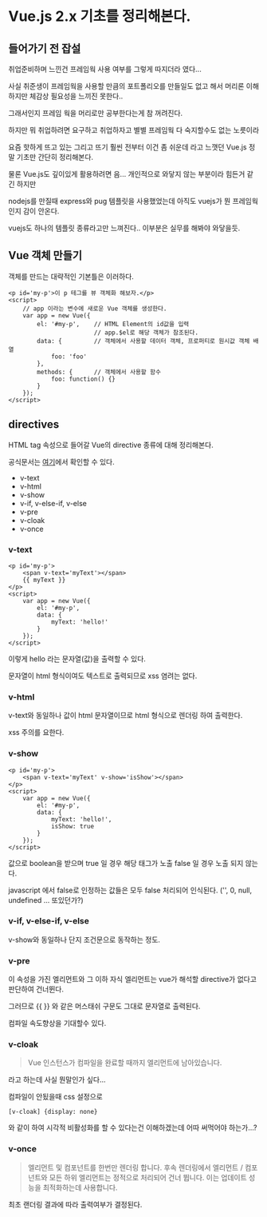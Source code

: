 # Vue.js 2.x 기초를 정리해본다.

## 들어가기 전 잡설

취업준비하며 느낀건 프레임웍 사용 여부를 그렇게 따지더라 였다...

사실 취준생이 프레임웍을 사용할 만큼의 포트폴리오를 만들일도 없고 해서 머리론 이해하지만 체감상 필요성을 느끼진 못한다..

그래서인지 프레임 웍을 머리로만 공부한다는게 참 꺼려진다.

하지만 뭐 취업하려면 요구하고 취업하자고 별별 프레임웍 다 숙지할수도 없는 노릇이라

요즘 핫하게 뜨고 있는 그리고 뜨기 훨씬 전부터 이건 좀 쉬운데 라고 느꼇던 Vue.js 정말 기초만 간단히 정리해본다.

물론 Vue.js도 깊이있게 활용하려면 음... 개인적으로 와닿지 않는 부분이라 힘든거 같긴 하지만

nodejs를 만질때 express와 pug 템플릿을 사용했었는데 아직도 vuejs가 뭔 프레임웍인지 감이 안온다.

vuejs도 하나의 템플릿 종류라고만 느껴진다.. 이부분은 실무를 해봐야 와닿을듯.

## Vue 객체 만들기

객체를 만드는 대략적인 기본틀은 이러하다.

    <p id='my-p'>이 p 테그를 뷰 객체화 해보자.</p>
    <script>
        // app 이라는 변수에 새로운 Vue 객체를 생성한다.
        var app = new Vue({
            el: '#my-p',    // HTML Element의 id값을 입력
                            // app.$el로 해당 객체가 참조된다.
            data: {         // 객체에서 사용할 데이터 객체, 프로퍼티로 원시값 객체 배열
                foo: 'foo'
            },
            methods: {      // 객체에서 사용할 함수
                foo: function() {}
            }
        });
    </script>


## directives

HTML tag 속성으로 들어갈 Vue의 directive 종류에 대해 정리해본다.

공식문서는 [여기](https://kr.vuejs.org/v2/api/#%EB%94%94%EB%A0%89%ED%8B%B0%EB%B8%8C)에서 확인할 수 있다.

- v-text
- v-html
- v-show
- v-if, v-else-if, v-else
- v-pre
- v-cloak
- v-once

### v-text

    <p id='my-p'>
        <span v-text='myText'></span>
        {{ myText }}
    </p>
    <script>
        var app = new Vue({
            el: '#my-p',
            data: {
                myText: 'hello!'
            }
        });
    </script>

이렇게 hello 라는 문자열(값)을 출력할 수 있다.

문자열이 html 형식이여도 텍스트로 출력되므로 xss 염려는 없다.

### v-html

v-text와 동일하나 값이 html 문자열이므로 html 형식으로 렌더링 하여 출력한다.

xss 주의를 요한다.

### v-show

    <p id='my-p'>
        <span v-text='myText' v-show='isShow'></span>
    </p>
    <script>
        var app = new Vue({
            el: '#my-p',
            data: {
                myText: 'hello!',
                isShow: true
            }
        });
    </script>

값으로 boolean을 받으며 true 일 경우 해당 태그가 노출 false 일 경우 노출 되지 않는다.

javascript 에서 false로 인정하는 값들은 모두 false 처리되어 인식된다. ('', 0, null, undefined ... 또있던가?)

### v-if, v-else-if, v-else

v-show와 동일하나 단지 조건문으로 동작하는 정도.

### v-pre

이 속성을 가진 엘리먼트와 그 이하 자식 엘리먼트는 vue가 해석할 directive가 없다고 판단하여 건너뛴다.

그러므로 {{ }} 와 같은 머스태쉬 구문도 그대로 문자열로 출력된다.

컴파일 속도향상을 기대할수 있다.

### v-cloak

> Vue 인스턴스가 컴파일을 완료할 때까지 엘리먼트에 남아있습니다.

라고 하는데 사실 뭔말인가 싶다...

컴파일이 안됬을때 css 설정으로

    [v-cloak] {display: none}

와 같이 하여 시각적 비활성화를 할 수 있다는건 이해하겠는데 어따 써먹어야 하는가...?

### v-once

> 엘리먼트 및 컴포넌트를 한번만 렌더링 합니다. 후속 렌더링에서 엘리먼트 / 컴포넌트와 모든 하위 엘리먼트는 정적으로 처리되어 건너 뜁니다. 이는 업데이트 성능을 최적화하는데 사용합니다.

최초 랜더링 결과에 따라 출력여부가 결정된다.




















